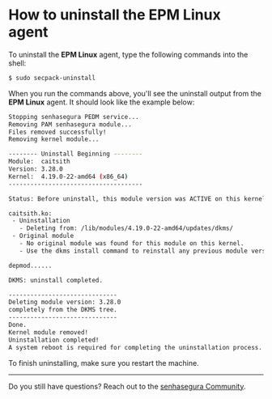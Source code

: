 # How to uninstall the EPM Linux agent

To uninstall the **EPM Linux** agent, type the following commands into the shell:

```bash
$ sudo secpack-uninstall
```

When you run the commands above, you'll see the uninstall output from the **EPM Linux** agent. It should look like the example below:

```bash
Stopping senhasegura PEDM service...
Removing PAM senhasegura module...
Files removed successfully!
Removing kernel module...

-------- Uninstall Beginning --------
Module:  caitsith
Version: 3.28.0
Kernel:  4.19.0-22-amd64 (x86_64)
-------------------------------------

Status: Before uninstall, this module version was ACTIVE on this kernel.

caitsith.ko:
 - Uninstallation
   - Deleting from: /lib/modules/4.19.0-22-amd64/updates/dkms/
 - Original module
   - No original module was found for this module on this kernel.
   - Use the dkms install command to reinstall any previous module version.

depmod......

DKMS: uninstall completed.

------------------------------
Deleting module version: 3.28.0
completely from the DKMS tree.
------------------------------
Done.
Kernel module removed!
Uninstallation completed!
A system reboot is required for completing the uninstallation process.
```

To finish uninstalling, make sure you restart the machine.  

---

Do you still have questions? Reach out to the [senhasegura Community](https://community.senhasegura.io/).